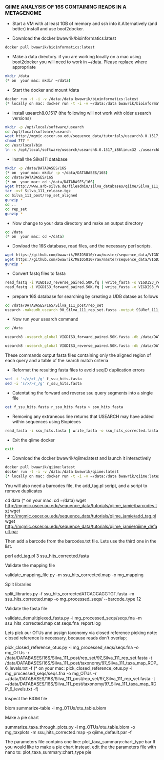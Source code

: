 ### QIIME ANALYSIS OF 16S CONTAINING READS IN A METAGENOME

- Start a VM with at least 1GB of memory and ssh into it.Alternatively (and better) install and use boot2docker.

- Download the docker bwawrik/bioinformatics:latest

```sh
docker pull bwawrik/bioinformatics:latest
```

- Make a data directory. if you are working locally on a mac using boot2docker you will need to work in ~/data. Please replace where appropriate

```sh
mkdir /data
(* on  your mac: mkdir ~/data)
```

- Start the docker and mount /data

```sh
docker run -t -i -v /data:/data bwawrik/bioinformatics:latest
(* locally on mac: docker run -t -i -v ~/data:/data bwawrik/bioinformatics:latest)
```

 
- Install usearch8.0.1517 (the following will not work with older usearch versions)

```sh
mkdir -p /opt/local/software/usearch
cd /opt/local/software/usearch
wget http://mgmic.oscer.ou.edu/sequence_data/tutorials/usearch8.0.1517_i86linux32
chmod 777 *
cd /usr/local/bin
ln -s /opt/local/software/usearch/usearch8.0.1517_i86linux32 ./usearch8
```

- Install the Silva111 database
 
```sh
mkdir -p /data/DATABASES/16S
(* on  your mac: mkdir -p ~/data/DATABASES/16S)
cd /data/DATABASES/16S
(* on  your mac: cd ~/data/DATABASES/16S)
wget http://www.arb-silva.de/fileadmin/silva_databases/qiime/Silva_111_release.tgz
tar -xvf Silva_111_release.tgz
cd Silva_111_post/rep_set_aligned
gunzip *
cd ..
cd rep_set
gunzip *
```
 
- Now change to your data directory and make an output directory

```sh
cd /data
(* on  your mac: cd ~/data)
```
 
- Dowload the 16S database, read files, and the necessary perl scripts.

```sh
wget https://github.com/bwawrik/MBIO5810/raw/master/sequence_data/VIGDIS3_forward_paired.50K.fq.gz
wget https://github.com/bwawrik/MBIO5810/raw/master/sequence_data/VIGDIS3_reverse_paired.50K.fq.gz
gunzip *
```
 
- Convert fastq files to fasta
 
```sh
read_fastq -i VIGDIS3_reverse_paired.50K.fq | write_fasta -o VIGDIS3_reverse_paired.50K.fasta -x
read_fastq -i VIGDIS3_forward_paired.50K.fq | write_fasta -o VIGDIS3_forward_paired.50K.fasta -x
```

- prepare 16S database for searching by creating a UDB datase as follows

```sh 
cd /data/DATABASES/16S/Silva_111_post/rep_set
usearch -makeudb_usearch 90_Silva_111_rep_set.fasta -output SSURef_111_candidate_db.udb
```

- Now run your usearch command

```sh
cd /data

usearch8 -usearch_global VIGDIS3_forward_paired.50K.fasta -db /data/DATABASES/16S/Silva_111_post/rep_set/SSURef_111_candidate_db.udb -qsegout f_ssu_hits.fasta -blast6out f_ssu_hits.txt -strand both -id 0.7 -maxhits 1

usearch8 -usearch_global VIGDIS3_reverse_paired.50K.fasta -db /data/DATABASES/16S/Silva_111_post/rep_set/SSURef_111_candidate_db.udb -qsegout r_ssu_hits.fasta -blast6out r_ssu_hits.txt -strand both -id 0.7 -maxhits 1
```
These commands output fasta files containing only the aligned region of each query and a table of the search match criteria

- Reformat the resulting fasta files to avoid seqID duplication errors

```sh
sed -i 's/>/>f_/g' f_ssu_hits.fasta
sed -i 's/>/>r_/g' r_ssu_hits.fasta
```

- Catentating the forward and reverse ssu query segments into a single file

```sh
cat f_ssu_hits.fasta r_ssu_hits.fasta > ssu_hits.fasta
```

- Removing any extraneous line returns that USEARCH may have added within sequences using Biopieces

```sh
read_fasta -i ssu_hits.fasta | write_fasta -o ssu_hits_corrected.fasta -x
```
- Exit the qiime docker
```sh
exit
```
 
- Download the docker bwawrik/qiime:latest and launch it interactively

```sh
docker pull bwawrik/qiime:latest
docker run -t -i -v /data:/data bwawrik/qiime:latest
(* locally on mac: docker run -t -i -v ~/data:/data bwawrik/qiime:latest)
```
 
You will also need a barcodes file, the add_tag.pl script, and a script to remove duplicates

cd data
(* on  your mac: cd ~/data)
wget http://mgmic.oscer.ou.edu/sequence_data/tutorials/qiime_jamie/barcodes.txt
wget http://mgmic.oscer.ou.edu/sequence_data/tutorials/qiime_jamie/add_tag.pl
wget http://mgmic.oscer.ou.edu/sequence_data/tutorials/qiime_jamie/qiime_default.par

Then add a barcode from the barcodes.txt file.  Lets use the third one in the list.

perl add_tag.pl 3 ssu_hits_corrected.fasta

Validate the mapping file

validate_mapping_file.py -m ssu_hits_corrected.map -o mg_mapping

Split libraries

split_libraries.py -f ssu_hits_correctedATCACCAGGTGT.fasta -m  ssu_hits_corrected.map -o mg_processed_seqs/ --barcode_type 12

Validate the fasta file

validate_demultiplexed_fasta.py -i mg_processed_seqs/seqs.fna -m  ssu_hits_corrected.map
cat seqs.fna_report.log

Lets pick our OTUs and assign taxonomy via closed reference picking
note: closed reference is necessary, because reads don't overlap;
 
pick_closed_reference_otus.py -i mg_processed_seqs/seqs.fna -o mg_OTUs -r /data/DATABASES/16S/Silva_111_post/rep_set/97_Silva_111_rep_set.fasta  -t /data/DATABASES/16S/Silva_111_post/taxonomy/97_Silva_111_taxa_map_RDP_6_levels.txt -f
(* on  your mac: pick_closed_reference_otus.py -i mg_processed_seqs/seqs.fna -o mg_OTUs -r ~/data/DATABASES/16S/Silva_111_post/rep_set/97_Silva_111_rep_set.fasta  -t ~/data/DATABASES/16S/Silva_111_post/taxonomy/97_Silva_111_taxa_map_RDP_6_levels.txt -f)

Inspect the BIOM file

biom summarize-table -i mg_OTUs/otu_table.biom
 
Make a pie chart

summarize_taxa_through_plots.py -i mg_OTUs/otu_table.biom -o mg_taxplots -m  ssu_hits_corrected.map -p qiime_default.par -f

The parameters file contains one line:
plot_taxa_summary:chart_type bar
If you would like to make a pie chart instead, edit the the parameters file with nano to:
plot_taxa_summary:chart_type pie
